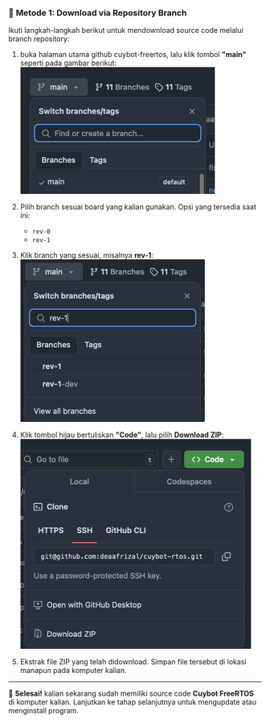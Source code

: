 ### 🔹 **Metode 1: Download via Repository Branch**
Ikuti langkah-langkah berikut untuk mendownload source code melalui branch repository:

1. buka halaman utama github cuybot-freertos, lalu klik tombol **"main"** seperti pada gambar berikut:  
   ![branch](https://github.com/deaafrizal/cuybot-rtos/blob/main/assets/image.png)

2. Pilih branch sesuai board yang kalian gunakan. Opsi yang tersedia saat ini:  
   - `rev-0`
   - `rev-1`

3. Klik branch yang sesuai, misalnya **rev-1**:  
   ![branch-rev-1](https://github.com/deaafrizal/cuybot-rtos/blob/{{branch}}/assets/image-1.png)

4. Klik tombol hijau bertuliskan **"Code"**, lalu pilih **Download ZIP**:  
   ![download zip](https://github.com/deaafrizal/cuybot-rtos/blob/main/assets/image-2.png)

5. Ekstrak file ZIP yang telah didownload. Simpan file tersebut di lokasi manapun pada komputer kalian.

---

🎉 **Selesai!** kalian sekarang sudah memiliki source code **Cuybot FreeRTOS** di komputer kalian. Lanjutkan ke tahap selanjutnya untuk mengupdate atau menginstall program.
